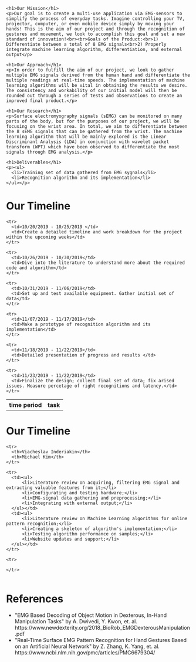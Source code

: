<html>
  <body>
    
    <h1>Our Mission</h1>
    <p>Our goal is to create a multi-use application via EMG-sensors to simplify the process of everyday tasks. Imagine controlling your TV, projector, computer, or even mobile device simply by moving your hands! This is the aim of our project and through the recognition of gestures and movement, we look to accomplish this goal and set a new standard of innovation!<br><br>Goals of the Product:<br>1) Differentiate between a total of 8 EMG signals<br>2) Properly integrate machine learning algorithm, differentiation, and external output</p>

    <h1>Our Approach</h1>
    <p>In order to fulfill the aim of our project, we look to gather multiple EMG signals derived from the human hand and differentiate the multiple readings at real-time speeds. The implementation of machine learning algorithms will be vital in obtaining the results we desire. The consistency and workability of our initial model will then be rounded out through a series of tests and observations to create an improved final product.</p>
    
    <h1>Our Research</h1>
    <p>Surface electromyography signals (sEMG) can be monitored on many parts of the body, but for the purposes of our project, we will be focusing on the wrist area. In total, we aim to differentiate between the 8 sEMG signals that can be gathered from the wrist. The machine learning algorithm that will be mainly explored is the Linear Discriminant Analysis (LDA) in conjunction with wavelet packet transform (WPT) which have been observed to differentiate the most signals through EMG analysis.</p>

    <h1>Deliverables</h1>
    <p><ul>
      <li>Training set of data gathered from EMG sygnals</li>
      <li>Recognition algorithm and its implementation</li>
    </ul></p>

  <h1>Our Timeline</h1>
  <table>
    <tr>
      <th>time period</th>
      <th>task</th>
    </tr>
    
    <tr>
      <td>10/20/2019 - 10/25/2019 </td>
      <td>Create a detailed timeline and work breakdown for the project within the upcoming weeks</td>
    </tr>
  
    <tr>
      <td>10/26/2019 - 10/30/2019</td>
      <td>Dive into the literature to understand more about the required code and algorithm</td>
    </tr>
    
    <tr>
      <td>10/31/2019 - 11/06/2019</td>
      <td>Set up and test available equipment. Gather initial set of data</td>
    </tr>
    
    <tr>
      <td>11/07/2019 - 11/17/2019</td>
      <td>Make a prototype of recognition algorithm and its implementation</td>
    </tr>
    
    <tr>
      <td>11/18/2019 - 11/22/2019</td>
      <td>Detailed presentation of progress and results </td>
    </tr>
    
    <tr>
      <td>11/23/2019 - 11/22/2019</td>
      <td>Finalize the design; collect final set of data; fix arised issues. Measure percetage of right recognitions and latency.</td>
    </tr>
  </table>
 
 
  <h1>Our Timeline</h1>
  <table>
  
    <tr>
      <th>Viacheslav Inderiakin</th>
      <th>Michael Kim</th>
    </tr>
  
    <tr>
      <td><ul>
          <li>Literature review on acquiring, filtering EMG signal and extracting valuable features from it;</li>
          <li>Configurating and testing hardware;</li>
          <li>EMG-signal data gathering and preprocessing;</li>
          <li>Integrating with external output;</li>
      </ul></td>
      <td><ul>
          <li>Literature review on Machine Learning algorithms for online pattern recognition;</li>
          <li>Creating a skeleton of algorithm's implementation;</li>
          <li>Testing algorithm performance on samples;</li>
          <li>Website updates and support;</li>
      </ul></td>
    </tr>
    
    <tr>
      
    </tr>
  </table>    
        
  <h1>References</h1>
  <p><ul>
    <li>"EMG Based Decoding of Object Motion in Dexterous, In-Hand Manipulation Tasks" by A. Dwivedi, Y. Kwon, et. al. 
      <br/>https://www.newdexterity.org/2018_BioRob_EMGDexterousManipulation.pdf</li>
    <li>"Real-Time Surface EMG Pattern Recognition for Hand Gestures Based on an Artificial Neural Network" by Z.  Zhang, K. Yang, et. al.
      <br/>https://www.ncbi.nlm.nih.gov/pmc/articles/PMC6679304/</li>
  </ul></p>
  
  </body>
</html>
